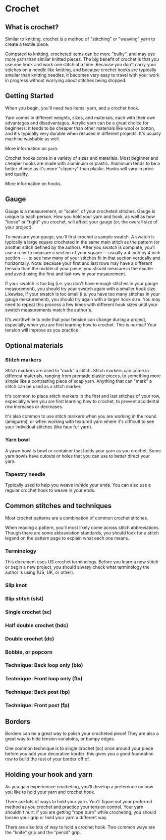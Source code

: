 <!-- 
notes
    - gauge (start with the hook size recommended by pattern, or yarn label)
    * when gauge matters most
materials/what you need to start a project
    - hook
    - yarn 
    - optionals (stitch markers, yarn bowl, etc)
personal preferences (pencil vs knife grip, yarn material, page flip rotation)
hooks
yarns
basic stitches
"frogging"/mistakes in work
projects
    blankets - sizes
 -->

# Crochet 

## What is crochet?
Similar to knitting, crochet is a method of "stitching" or "weaving" yarn to create a textile piece. 

Compared to knitting, crocheted items can be more "bulky", and may use more yarn than similar knitted pieces. The big benefit of crochet is that you use one hook and work one stitch at a time. Because you don't carry your stitches on a needle like knitting, and because crochet hooks are typically smaller than knitting needles, it becomes very easy to travel with your work in progress without worrying about stitches being dropped. 


## Getting Started
When you begin, you'll need two items: yarn, and a crochet hook.

Yarn comes in different weights, sizes, and materials, each with their own advantages and disadvantages. Acrylic yarn can be a great choice for beginners: it tends to be cheaper than other materials like wool or cotton, and it's typically very durable when resused in different projects. It's usually machine washable as well.

More information on yarn. <!-- todo --> 

Crochet hooks come in a variety of sizes and materials. Most beginner and cheaper hooks are made with aluminuim or plastic. Aluminium tends to be a better choice as it's more "slippery" than plastic. Hooks will vary in price and quality. 

More information on hooks. <!-- todo -->

## Gauge
Gauge is a measurement, or "scale", of your crocheted stitches. Gauge is unique to each person. How you hold your yarn and hook, as well as how "loose" or "tight" you crochet, will affect your gauge (or, the overall size of your project). 
 
To measure your gauge, you'll first crochet a sample swatch. A swatch is typically a large square crocheted in the same main stitch as the pattern (or another stitch defined by the author). After you swatch is complete, you'll use a ruler to measure a section of your square -- usually a 4 inch by 4 inch section --- to see how many of your stitches fit in that section vertically and horizontally. Note: because your first and last rows may have a different tension than the middle of your piece, you should measure in the middle and avoid using the first and last row in your mesaurement. 

If your swatch is too big (i.e. you don't have enough stitches in your gauge measurement), you should try your swatch again with a smaller hook size. Likewise, if your swatch is too small (i.e. you have too many stitches in your gauge mesaurement), you should try again with a larger hook size. You may need to repeat this process a few times with different hook sizes until your swatch measurements match the author's.
 
It's worthwhile to note that your tension can change during a project, especially when you are first learning how to crochet. This is normal! Your tension will improve as you practice. 

## Optional materials
### Stitch markers
Stitch markers are used to "mark" a stitch. Stitch markers can come in different materials, ranging from premade plastic pieces, to something more simple like a contrasting piece of scap yarn. Anything that can "mark" a stitch can be used as a stitch marker.

It's common to place stitch markers in the first and last stitches of your row, especially when you are first learning how to crochet, to prevent accidental row increases or decreases. 

It's also common to use stitch markers when you are working in the round (amigurmi), or when working with textured yarn where it's difficult to see your individual stitches (like faux fur yarn). 

### Yarn bowl
A yawn bowl is bowl or container that holds your yarn as you crochet. Some yarn bowls have cutouts or holes that you can use to better direct your yarn.

### Tapestry needle
Typically used to help you weave in/hide your ends. You can also use a regular crochet hook to weave in your ends. 

## Common stitches and techniques  
Most crochet patterns are a combination of common crochet stitches. 

When reading a pattern, you'll most likely come across stitch abbreviations. Though there are some abbraviation standards, you should look for a stitch legend on the pattern page to explain what each one means. 

### Terminology
This document uses US crochet terminology. Before you learn a new stitch or begin a new project, you should alwasy check what terminology the author is using (US, UK, or other). 

### Slip knot 
### Slip stitch (slst)
### Single crochet (sc)
### Half double crochet (hdc)
### Double crochet (dc)
### Bobble, or popcorn
### Technique: Back loop only (blo)
### Technique: Front loop only (flo)
### Technique: Back post (bp)
### Technique: Front post (fp)
 
## Borders
Borders can be a great way to polish your crocheted piece! They are also a great way to hide tension variatoins, or bumpy edges.

One common technique is to single crochet (sc) once around your piece before you add your decorative border: this gives you a good foundation row to build the rest of your border off of. 

## Holding your hook and yarn
As you gain experiencce crocheting, you'll develop a preference on how you like to hold your yarn and crochet hook. 

There are lots of ways to hold your yarn. You'll figure out your preferred method as you crochet and practice your tension control. Your yarn shouldn't hurt: if you are getting "rope burn" while crocheting, you should loosen your grip or hold your yarn a different way.

There are also lots of way to hold a crochet hook. Two common ways are the "knife" grip and the "pencil" grip.  
 








